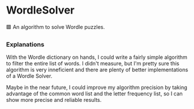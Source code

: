 # WordleSolver
:green_square: An algorithm to solve Wordle puzzles.

### Explanations
With the Wordle dictionary on hands, I could write a fairly simple algorithm to filter the entire list of words. I didn't measure,
but I'm pretty sure this algorithm is very inneficient and there are plenty of better implementations of a Wordle Solver.

Maybe in the near future, I could improve my algorithm precision by taking advantage of the common word list and the letter frequency list, so I can show more precise and reliable results.
